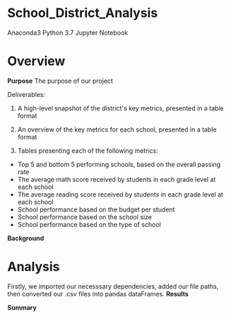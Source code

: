 # School_District_Analysis
Anaconda3 Python 3.7 Jupyter Notebook

# Overview

**Purpose**
The purpose of our project

Deliverables:
1. A high-level snapshot of the district's key metrics, presented in a table format

2. An overview of the key metrics for each school, presented in a table format

3. Tables presenting each of the following metrics:
  - Top 5 and bottom 5 performing schools, based on the overall passing rate
  - The average math score received by students in each grade level at each school
  - The average reading score received by students in each grade level at each school
  - School performance based on the budget per student
  - School performance based on the school size 
  - School performance based on the type of school

**Background**

# Analysis

Firstly, we imported our necesssary dependencies, added our file paths, then converted our .csv files into pandas dataFrames. 
**Results**

**Summary**
